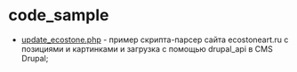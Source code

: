 # code_sample

-  [update_ecostone.php](https://github.com/Den-box/code_sample/blob/main/update_ecostone.php) - пример скрипта-парсер сайта ecostoneart.ru с позициями и картинками и загрузка с помощью drupal_api в CMS Drupal;
